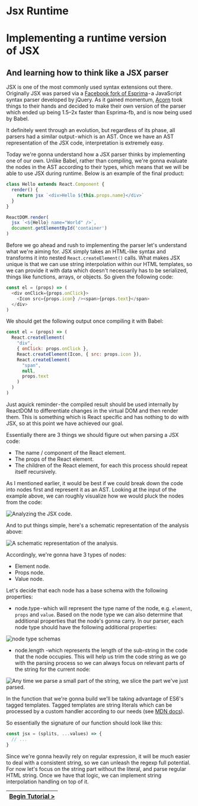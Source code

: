 # Jsx Runtime

[//]: # (head-end)


# Implementing a runtime version of JSX

## And learning how to think like a JSX parser

JSX is one of the most commonly used syntax extensions out there. Originally JSX was parsed via a [Facebook fork of Esprima](https://github.com/facebookarchive/esprima) - a JavaScript syntax parser developed by jQuery. As it gained momentum, [Acorn](https://github.com/acornjs/acorn) took things to their hands and decided to make their own version of the parser which ended up being 1.5–2x faster than Esprima-fb, and is now being used by Babel.

It definitely went through an evolution, but regardless of its phase, all parsers had a similar output - which is an AST. Once we have an AST representation of the JSX code, interpretation is extremely easy.

Today we're  gonna understand how a JSX parser thinks by implementing one of our own. Unlike Babel, rather than compiling, we're gonna evaluate the nodes in the AST according to their types, which means that we will be able to use JSX during runtime.
Below is an example of the final product:

```js
class Hello extends React.Component {
  render() {
    return jsx `<div>Hello ${this.props.name}</div>`
  }
}

ReactDOM.render(
  jsx `<${Hello} name="World" />`,
  document.getElementById('container')
)
```

Before we go ahead and rush to implementing the parser let's understand what we're aiming for. JSX simply takes an HTML-like syntax and transforms it into nested `React.createElement()` calls. What makes JSX unique is that we can use string interpolation within our HTML templates, so we can provide it with data which doesn't necessarily has to be serialized, things like functions, arrays, or objects.
So given the following code:

```js
const el = (props) => (
  <div onClick={props.onClick}>
    <Icon src={props.icon} /><span>{props.text}</span>
  </div>
)
```

We should get the following output once compiling it with Babel:

```js
const el = (props) => (
  React.createElement(
    "div",
    { onClick: props.onClick },
    React.createElement(Icon, { src: props.icon }),
    React.createElement(
      "span",
      null,
      props.text
    )
  )
)
```

Just aquick reminder - the compiled result should be used internally by ReactDOM to differentiate changes in the virtual DOM and then render them. This is something which is React specific and has nothing to do with JSX, so at this point we have achieved our goal.

Essentially there are 3 things we should figure out when parsing a JSX code:

- The name / component of the React element.
- The props of the React element.
- The children of the React element, for each this process should repeat itself recursively.

As I mentioned earlier, it would be best if we could break down the code into nodes first and represent it as an AST. Looking at the input of the example above, we can roughly visualize how we would pluck the nodes from the code:

![Analyzing the JSX code.](https://cdn-images-1.medium.com/max/1600/1*AqTHDuxX5NNCI3iLycVfxA.png)

And to put things simple, here's a schematic representation of the analysis above:

![A schematic representation of the analysis.](https://cdn-images-1.medium.com/max/1600/1*i8h2MocLHni8mTuPaakwBQ.png)

Accordingly, we're gonna have 3 types of nodes:

- Element node.
- Props node.
- Value node.

Let's decide that each node has a base schema with the following properties:

- node.type - which will represent the type name of the node, e.g. `element`, `props` and `value`. Based on the node type we can also determine that additional properties that the node's gonna carry. In our parser, each node type should have the following additional properties:

![node type schemas](https://cdn-images-1.medium.com/max/1600/1*dgAy6Zbj6ttfNqgppWIjug.png)

- node.length -which represents the length of the sub-string in the code that the node occupies. This will help us trim the code string as we go with the parsing process so we can always focus on relevant parts of the string for the current node:

![Any time we parse a small part of the string, we slice the part we've just parsed.](https://cdn-images-1.medium.com/max/1600/1*PeiZnuBTKfLlDiaL24dgHw.png)

In the function that we're gonna build we'll be taking advantage of ES6's tagged templates. Tagged templates are string literals which can be processed by a custom handler according to our needs (see [MDN docs](https://developer.mozilla.org/en-US/docs/Web/JavaScript/Reference/Template_literals#Tagged_templates)).

So essentially the signature of our function should look like this:

```js
const jsx = (splits, ...values) => {
  // ...
}
```

Since we're gonna heavily rely on regular expression, it will be much easier to deal with a consistent string, so we can unleash the regexp full potential. For now let's focus on the string part without the literal, and parse regular HTML string. Once we have that logic, we can implement string interpolation handling on top of it.


[//]: # (foot-start)

[{]: <helper> (navStep)

| [Begin Tutorial >](.tortilla/manuals/views/step1.md) |
|----------------------:|

[}]: #
